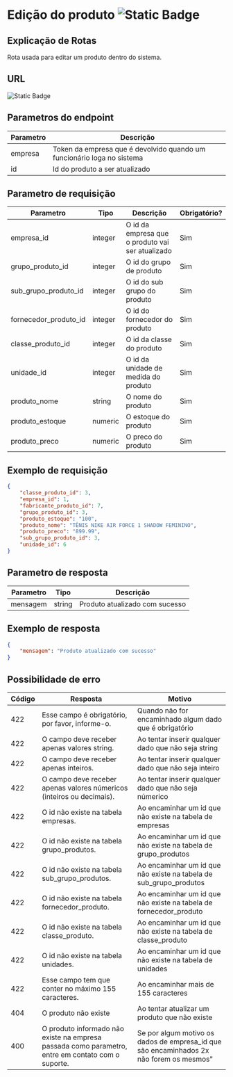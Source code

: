 # Edição do produto ![Static Badge](https://img.shields.io/badge/Rota_autenticada-49CC90)

## Explicação de Rotas

Rota usada para editar um produto dentro do sistema.

## URL

![Static Badge](https://img.shields.io/badge/PUT-%2Fapi%2Fv1%2Fproduto%2Fedicao%2F{empresa}%2F{id}-%23FCA130)


## Parametros do endpoint

| Parametro | Descrição                                                              |
|-----------|------------------------------------------------------------------------|
| empresa   | Token da empresa que é devolvido quando um funcionário loga no sistema |
| id        | Id do produto a ser atualizado                                         |

## Parametro de requisição

| Parametro             | Tipo    | Descrição                                        | Obrigatório? |
|-----------------------|---------|--------------------------------------------------|--------------|
| empresa_id            | integer | O id da empresa que o produto vai ser atualizado | Sim          |
| grupo_produto_id      | integer | O id do grupo de produto                         | Sim          |
| sub_grupo_produto_id  | integer | O id do sub grupo do produto                     | Sim          |
| fornecedor_produto_id | integer | O id do fornecedor do produto                    | Sim          |
| classe_produto_id     | integer | O id da classe do produto                        | Sim          |
| unidade_id            | integer | O id da unidade de medida do produto             | Sim          |
| produto_nome          | string  | O nome do produto                                | Sim          |
| produto_estoque       | numeric | O estoque do produto                             | Sim          |
| produto_preco         | numeric | O preco do produto                               | Sim          |

## Exemplo de requisição

```json
{
    "classe_produto_id": 3,
    "empresa_id": 1,
    "fabricante_produto_id": 7,
    "grupo_produto_id": 3,
    "produto_estoque": "100",
    "produto_nome": "TÊNIS NIKE AIR FORCE 1 SHADOW FEMININO",
    "produto_preco": "899.99",
    "sub_grupo_produto_id": 3,
    "unidade_id": 6
}
```

## Parametro de resposta

| Parametro | Tipo   | Descrição                      |
|-----------|--------|--------------------------------|
| mensagem  | string | Produto atualizado com sucesso |

## Exemplo de resposta

```json
{
    "mensagem": "Produto atualizado com sucesso"
}
```

## Possibilidade de erro

| Código | Resposta                                                                                          | Motivo                                                                                  |
|--------|---------------------------------------------------------------------------------------------------|-----------------------------------------------------------------------------------------|
| 422    | Esse campo é obrigatório, por favor, informe-o.                                                   | Quando não for encaminhado algum dado que é obrigatório                                 |
| 422    | O campo deve receber apenas valores string.                                                       | Ao tentar inserir qualquer dado que não seja string                                     |
| 422    | O campo deve receber apenas inteiros.                                                             | Ao tentar inserir qualquer dado que não seja inteiro                                    |
| 422    | O campo deve receber apenas valores númericos (inteiros ou decimais).                             | Ao tentar inserir qualquer dado que não seja númerico                                   |
| 422    | O id não existe na tabela empresas.                                                               | Ao encaminhar um id que não existe na tabela de empresas                                |
| 422    | O id não existe na tabela grupo_produtos.                                                         | Ao encaminhar um id que não existe na tabela de grupo_produtos                          |
| 422    | O id não existe na tabela sub_grupo_produtos.                                                     | Ao encaminhar um id que não existe na tabela de sub_grupo_produtos                      |
| 422    | O id não existe na tabela fornecedor_produto.                                                     | Ao encaminhar um id que não existe na tabela de fornecedor_produto                      |
| 422    | O id não existe na tabela classe_produto.                                                         | Ao encaminhar um id que não existe na tabela de classe_produto                          |
| 422    | O id não existe na tabela unidades.                                                               | Ao encaminhar um id que não existe na tabela de unidades                                |
| 422    | Esse campo tem que conter no máximo 155 caracteres.                                               | Ao encaminhar mais de 155 caracteres                                                    |
| 404    | O produto não existe                                                                              | Ao tentar atualizar um produto que não existe                                           |
| 400    | O produto informado não existe na empresa passada como parametro, entre em contato com o suporte. | Se por algum motivo os dados de empresa_id que são encaminhados 2x não forem os mesmos" |
